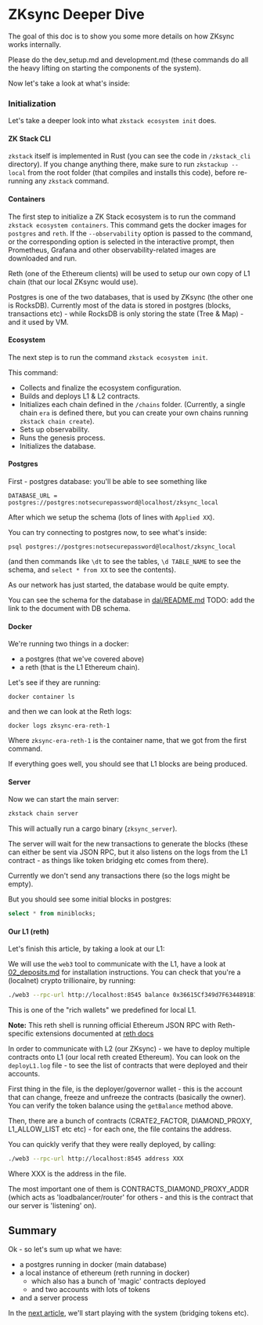 # ZKsync Deeper Dive

The goal of this doc is to show you some more details on how ZKsync works internally.

Please do the dev_setup.md and development.md (these commands do all the heavy lifting on starting the components of the
system).

Now let's take a look at what's inside:

### Initialization

Let's take a deeper look into what `zkstack ecosystem init` does.

#### ZK Stack CLI

`zkstack` itself is implemented in Rust (you can see the code in `/zkstack_cli` directory). If you change anything
there, make sure to run `zkstackup --local` from the root folder (that compiles and installs this code), before
re-running any `zkstack` command.

#### Containers

The first step to initialize a ZK Stack ecosystem is to run the command `zkstack ecosystem containers`. This command
gets the docker images for `postgres` and `reth`. If the `--observability` option is passed to the command, or the
corresponding option is selected in the interactive prompt, then Prometheus, Grafana and other observability-related
images are downloaded and run.

Reth (one of the Ethereum clients) will be used to setup our own copy of L1 chain (that our local ZKsync would use).

Postgres is one of the two databases, that is used by ZKsync (the other one is RocksDB). Currently most of the data is
stored in postgres (blocks, transactions etc) - while RocksDB is only storing the state (Tree & Map) - and it used by
VM.

#### Ecosystem

The next step is to run the command `zkstack ecosystem init`.

This command:

- Collects and finalize the ecosystem configuration.
- Builds and deploys L1 & L2 contracts.
- Initializes each chain defined in the `/chains` folder. (Currently, a single chain `era` is defined there, but you can
  create your own chains running `zkstack chain create`).
- Sets up observability.
- Runs the genesis process.
- Initializes the database.

#### Postgres

First - postgres database: you'll be able to see something like

```
DATABASE_URL = postgres://postgres:notsecurepassword@localhost/zksync_local
```

After which we setup the schema (lots of lines with `Applied XX`).

You can try connecting to postgres now, to see what's inside:

```shell
psql postgres://postgres:notsecurepassword@localhost/zksync_local
```

(and then commands like `\dt` to see the tables, `\d TABLE_NAME` to see the schema, and `select * from XX` to see the
contents).

As our network has just started, the database would be quite empty.

You can see the schema for the database in [dal/README.md](../../../core/lib/dal/README.md) TODO: add the link to the
document with DB schema.

#### Docker

We're running two things in a docker:

- a postgres (that we've covered above)
- a reth (that is the L1 Ethereum chain).

Let's see if they are running:

```shell
docker container ls
```

and then we can look at the Reth logs:

```shell
docker logs zksync-era-reth-1
```

Where `zksync-era-reth-1` is the container name, that we got from the first command.

If everything goes well, you should see that L1 blocks are being produced.

#### Server

Now we can start the main server:

```bash
zkstack chain server
```

This will actually run a cargo binary (`zksync_server`).

The server will wait for the new transactions to generate the blocks (these can either be sent via JSON RPC, but it also
listens on the logs from the L1 contract - as things like token bridging etc comes from there).

Currently we don't send any transactions there (so the logs might be empty).

But you should see some initial blocks in postgres:

```sql
select * from miniblocks;
```

#### Our L1 (reth)

Let's finish this article, by taking a look at our L1:

We will use the `web3` tool to communicate with the L1, have a look at [02_deposits.md](02_deposits.md) for installation
instructions. You can check that you're a (localnet) crypto trillionaire, by running:

```bash
./web3 --rpc-url http://localhost:8545 balance 0x36615Cf349d7F6344891B1e7CA7C72883F5dc049
```

This is one of the "rich wallets" we predefined for local L1.

**Note:** This reth shell is running official Ethereum JSON RPC with Reth-specific extensions documented at
[reth docs](https://paradigmxyz.github.io/reth/jsonrpc/intro.html)

In order to communicate with L2 (our ZKsync) - we have to deploy multiple contracts onto L1 (our local reth created
Ethereum). You can look on the `deployL1.log` file - to see the list of contracts that were deployed and their accounts.

First thing in the file, is the deployer/governor wallet - this is the account that can change, freeze and unfreeze the
contracts (basically the owner). You can verify the token balance using the `getBalance` method above.

Then, there are a bunch of contracts (CRATE2_FACTOR, DIAMOND_PROXY, L1_ALLOW_LIST etc etc) - for each one, the file
contains the address.

You can quickly verify that they were really deployed, by calling:

```bash
./web3 --rpc-url http://localhost:8545 address XXX
```

Where XXX is the address in the file.

The most important one of them is CONTRACTS_DIAMOND_PROXY_ADDR (which acts as 'loadbalancer/router' for others - and
this is the contract that our server is 'listening' on).

## Summary

Ok - so let's sum up what we have:

- a postgres running in docker (main database)
- a local instance of ethereum (reth running in docker)
  - which also has a bunch of 'magic' contracts deployed
  - and two accounts with lots of tokens
- and a server process

In the [next article](02_deposits.md), we'll start playing with the system (bridging tokens etc).
